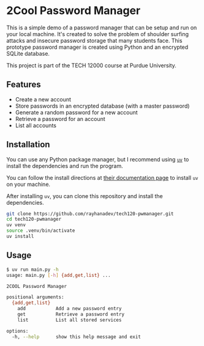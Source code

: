# 2Cool Password Manager

This is a simple demo of a password manager that can be setup and run on your
local machine. It's created to solve the problem of shoulder surfing attacks
and insecure password storage that many students face. This prototype
password manager is created using Python and an encrypted SQLite database.

This project is part of the TECH 12000 course at Purdue University.

## Features

- Create a new account
- Store passwords in an encrypted database (with a master password)
- Generate a random password for a new account
- Retrieve a password for an account
- List all accounts

## Installation

You can use any Python package manager, but I recommend using [`uv`](https://github.com/astral-sh/uv)
to install the dependencies and run the program.

You can follow the install directions at [their documentation page](https://docs.astral.sh/uv/getting-started/installation/)
to install `uv` on your machine.

After installing `uv`, you can clone this repository and install the dependencies.

```sh
git clone https://github.com/rayhanadev/tech120-pwmanager.git
cd tech120-pwmanager
uv venv
source .venv/bin/activate
uv install
```

## Usage

```sh
$ uv run main.py -h
usage: main.py [-h] {add,get,list} ...

2COOL Password Manager

positional arguments:
  {add,get,list}
    add           Add a new password entry
    get           Retrieve a password entry
    list          List all stored services

options:
  -h, --help      show this help message and exit
```
